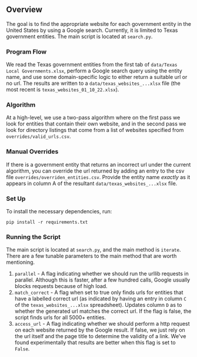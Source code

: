 ## Overview

The goal is to find the appropriate website for each government entity in the United States by using a Google search.
Currently, it is limited to Texas government entities. The main script is located at `search.py`.

### Program Flow

We read the Texas government entities from the first tab of `data/Texas Local Governments.xlsx`, perform a Google search query using the entity name, and use some domain-specific logic to either return a suitable url or no url. The results are written to a `data/texas_websites_...xlsx` file (the most recent is `texas_websites_01_10_22.xlsx`).

### Algorithm

At a high-level, we use a two-pass algorithm where on the first pass we look for entities that contain their own website, and in the second pass we look for directory listings that come from a list of websites specified from `overrides/valid_urls.csv`.

### Manual Overrides

If there is a government entity that returns an incorrect url under the current algorithm, you can override the url returned by adding an entry to the csv file `overrides/overriden_entities.csv`. Provide the entity name _exactly_ as it appears in column A of the resultant `data/texas_websites_...xlsx` file.

### Set Up

To install the necessary dependencies, run:

```
pip install -r requirements.txt
```

### Running the Script

The main script is located at `search.py`, and the main method is `iterate`. There are a few tunable parameters to the main method that are worth mentioning.

1. `parallel` - A flag indicating whether we should run the urllib requests in parallel. Although this is faster, after a few hundred calls, Google usually blocks requests because of high load.
2. `match_correct` - A flag when set to true only finds urls for entities that have a labelled correct url (as indicated by having an entry in column `C` of the `texas_websites_...xlsx` spreadsheet). Updates column `D` as to whether the generated url matches the correct url. If the flag is false, the script finds urls for all 5000+ entities.
3. `access_url` - A flag indicating whether we should perform a http request on each website returned by the Google result. If false, we just rely on the url itself and the page title to determine the validity of a link. We've found experimentally that results are better when this flag is set to `False`.
